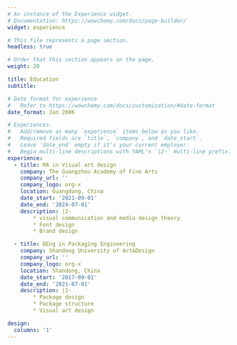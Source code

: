 ```yaml
---
# An instance of the Experience widget.
# Documentation: https://wowchemy.com/docs/page-builder/
widget: experience

# This file represents a page section.
headless: true

# Order that this section appears on the page.
weight: 20

title: Education
subtitle:

# Date format for experience
#   Refer to https://wowchemy.com/docs/customization/#date-format
date_format: Jan 2006

# Experiences.
#   Add/remove as many `experience` items below as you like.
#   Required fields are `title`, `company`, and `date_start`.
#   Leave `date_end` empty if it's your current employer.
#   Begin multi-line descriptions with YAML's `|2-` multi-line prefix.
experience:
  - title: MA in Visual art design
    company: The Guangzhou Academy of Fine Arts
    company_url: ''
    company_logo: org-x
    location: Guangdong, China
    date_start: '2021-09-01'
    date_end: '2024-07-01'
    description: |2-
        * visual communication and media design theory
        * Font design
        * Brand design

  - title: BEng in Packaging Engineering
    company: Shandong University of Art&Design
    company_url: ''
    company_logo: org-x
    location: Shandong, China
    date_start: '2017-09-01'
    date_end: '2021-07-01'
    description: |2-
        * Package design
        * Package structure
        * Visual art design

design:
  columns: '1'
---
```


